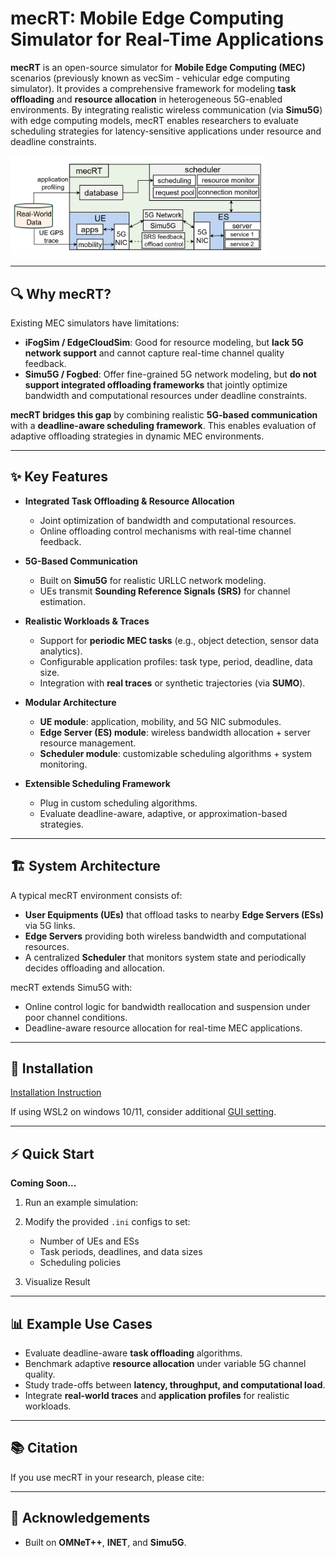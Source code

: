 # mecRT: Mobile Edge Computing Simulator for Real-Time Applications  

**mecRT** is an open-source simulator for **Mobile Edge Computing (MEC)** scenarios (previously known as vecSim - vehicular edge computing simulator). It provides a comprehensive framework for modeling **task offloading** and **resource allocation** in heterogeneous 5G-enabled environments. By integrating realistic wireless communication (via **Simu5G**) with edge computing models, mecRT enables researchers to evaluate scheduling strategies for latency-sensitive applications under resource and deadline constraints.  

<img src="./doc/assets/architecture.png" alt="architecture" style="zoom:40%;" />

---

## 🔍 Why mecRT?  

Existing MEC simulators have limitations:  

- **iFogSim / EdgeCloudSim**: Good for resource modeling, but **lack 5G network support** and cannot capture real-time channel quality feedback.  
- **Simu5G / Fogbed**: Offer fine-grained 5G network modeling, but **do not support integrated offloading frameworks** that jointly optimize bandwidth and computational resources under deadline constraints.  

**mecRT bridges this gap** by combining realistic **5G-based communication** with a **deadline-aware scheduling framework**. This enables evaluation of adaptive offloading strategies in dynamic MEC environments.  

---

## ✨ Key Features  

- **Integrated Task Offloading & Resource Allocation**  
  - Joint optimization of bandwidth and computational resources.  
  - Online offloading control mechanisms with real-time channel feedback.  

- **5G-Based Communication**  
  - Built on **Simu5G** for realistic URLLC network modeling.  
  - UEs transmit **Sounding Reference Signals (SRS)** for channel estimation.  

- **Realistic Workloads & Traces**  
  - Support for **periodic MEC tasks** (e.g., object detection, sensor data analytics).  
  - Configurable application profiles: task type, period, deadline, data size.  
  - Integration with **real traces** or synthetic trajectories (via **SUMO**).  

- **Modular Architecture**  
  - **UE module**: application, mobility, and 5G NIC submodules.  
  - **Edge Server (ES) module**: wireless bandwidth allocation + server resource management.  
  - **Scheduler module**: customizable scheduling algorithms + system monitoring.  

- **Extensible Scheduling Framework**  
  - Plug in custom scheduling algorithms.  
  - Evaluate deadline-aware, adaptive, or approximation-based strategies.  

---

## 🏗️ System Architecture  

A typical mecRT environment consists of:  

- **User Equipments (UEs)** that offload tasks to nearby **Edge Servers (ESs)** via 5G links.  
- **Edge Servers** providing both wireless bandwidth and computational resources.  
- A centralized **Scheduler** that monitors system state and periodically decides offloading and allocation.  

mecRT extends Simu5G with:  
- Online control logic for bandwidth reallocation and suspension under poor channel conditions.  
- Deadline-aware resource allocation for real-time MEC applications.  

---

## 🚀 Installation  

[Installation Instruction](./doc/Installation_Guide.md)

If using WSL2 on windows 10/11, consider additional [GUI setting](./doc/WSL2_Setting.md).

---

## ⚡ Quick Start

**Coming Soon...**

1. Run an example simulation:
2. Modify the provided `.ini` configs to set:
   - Number of UEs and ESs
   - Task periods, deadlines, and data sizes
   - Scheduling policies

3. Visualize Result

---

## 📊 Example Use Cases

- Evaluate deadline-aware **task offloading** algorithms.
- Benchmark adaptive **resource allocation** under variable 5G channel quality.
- Study trade-offs between **latency, throughput, and computational load**.
- Integrate **real-world traces** and **application profiles** for realistic workloads.

---

## 📚 Citation

If you use mecRT in your research, please cite:



---

## 🙏 Acknowledgements

- Built on **OMNeT++**, **INET**, and **Simu5G**.

